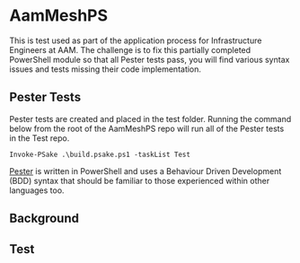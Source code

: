 # AamMeshPS
This is test used as part of the application process for Infrastructure Engineers at AAM. The challenge is to fix this partially completed PowerShell module so that all Pester tests pass, you will find various syntax issues and tests missing their code implementation.

## Pester Tests
Pester tests are created and placed in the test folder. Running the command below from the root of the AamMeshPS repo will run all of the Pester tests in the Test repo.

```
Invoke-PSake .\build.psake.ps1 -taskList Test
```

[Pester](https://github.com/pester/Pester/wiki) is written in PowerShell and uses a Behaviour Driven Development (BDD) syntax that should be familiar to those experienced within other languages too.

## Background

## Test


